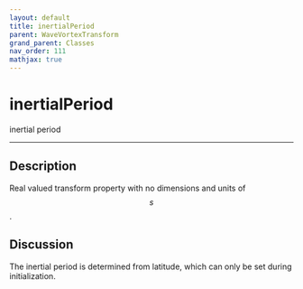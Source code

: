 ```yaml
---
layout: default
title: inertialPeriod
parent: WaveVortexTransform
grand_parent: Classes
nav_order: 111
mathjax: true
---
```


#  inertialPeriod

inertial period


---

## Description
Real valued transform property with no dimensions and units of $$s$$.

## Discussion

The inertial period is determined from latitude, which can only be set during initialization.

